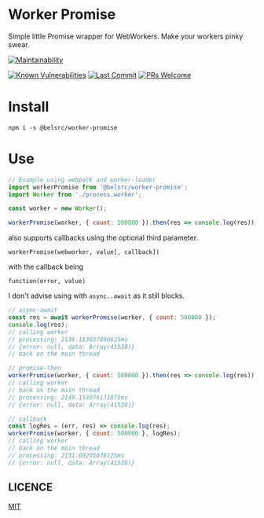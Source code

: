 # Worker Promise

Simple little Promise wrapper for WebWorkers. Make your workers pinky swear.

<!-- [![Build Status](https://img.shields.io/travis/belsrc/worker-promise.svg?style=flat-square)](https://travis-ci.org/belsrc/worker-promise) -->
[![Maintainability](https://img.shields.io/codeclimate/maintainability/belsrc/worker-promise.svg?style=flat-square)](https://codeclimate.com/github/belsrc/worker-promise/maintainability)
<!-- [![Code Coverage](https://img.shields.io/codeclimate/coverage/belsrc/worker-promise?logo=code%20climate&style=flat-square)](https://codeclimate.com/github/belsrc/worker-promise/test_coverage) -->
[![Known Vulnerabilities](https://img.shields.io/snyk/vulnerabilities/github/belsrc/worker-promise.svg?style=flat-square)](https://app.snyk.io/org/belsrc/project/0ce40a71-5a13-463f-83c7-94ac544b5770)
[![Last Commit](https://img.shields.io/github/last-commit/belsrc/worker-promise/master.svg?style=flat-square)](https://github.com/belsrc/worker-promise/commits/master)
[![PRs Welcome](https://img.shields.io/badge/PRs-welcome-brightgreen.svg?style=flat-square)](https://github.com/belsrc/worker-promise/pulls)

# Install

```
npm i -s @belsrc/worker-promise
```

# Use
```js
// Example using webpack and worker-loader
import workerPromise from '@belsrc/worker-promise';
import Worker from './process.worker';

const worker = new Worker();

workerPromise(worker, { count: 500000 }).then(res => console.log(res));
```

also supports callbacks using the optional third parameter.

`workerPromise(webworker, value[, callback])`

with the callback being

`function(error, value)`

I don't advise using with `async..await` as it still blocks.

```js
// async-await
const res = await workerPromise(worker, { count: 500000 });
console.log(res);
// calling worker
// processing: 2136.183837890625ms
// {error: null, data: Array(41538)}
// back on the main thread

// promise-then
workerPromise(worker, { count: 500000 }).then(res => console.log(res));
// calling worker
// back on the main thread
// processing: 2149.153076171875ms
// {error: null, data: Array(41538)}

// callback
const logRes = (err, res) => console.log(res);
workerPromise(worker, { count: 500000 }, logRes);
// calling worker
// back on the main thread
// processing: 2131.60205078125ms
// {error: null, data: Array(41538)}
```

## LICENCE

[MIT](LICENCE)
